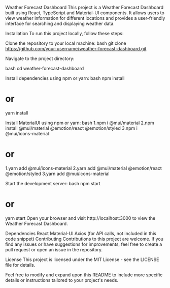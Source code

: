 Weather Forecast Dashboard
This project is a Weather Forecast Dashboard built using React, TypeScript and Material-UI components. It allows users to view weather information for different locations and provides a user-friendly interface for searching and displaying weather data.

Installation
To run this project locally, follow these steps:

Clone the repository to your local machine:
bash
git clone https://github.com/your-username/weather-forecast-dashboard.git

Navigate to the project directory:

bash
cd weather-forecast-dashboard

Install dependencies using npm or yarn:
bash
npm install
# or
yarn install

Install MaterialUI using npm or yarn:
bash
1.npm i @mui/material
2.npm install @mui/material @emotion/react @emotion/styled
3.npm i @mui/icons-material

# or
1.yarn add @mui/icons-material
2.yarn add @mui/material @emotion/react @emotion/styled
3.yarn add @mui/icons-material 

Start the development server:
bash
npm start
# or
yarn start
Open your browser and visit http://localhost:3000 to view the Weather Forecast Dashboard.

Dependencies
React
Material-UI
Axios (for API calls, not included in this code snippet)
Contributing
Contributions to this project are welcome. If you find any issues or have suggestions for improvements, feel free to create a pull request or open an issue in the repository.

License
This project is licensed under the MIT License - see the LICENSE file for details.

Feel free to modify and expand upon this README to include more specific details or instructions tailored to your project's needs.
